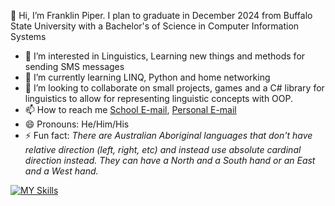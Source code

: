 👋 Hi, I’m Franklin Piper. I plan to graduate in December 2024 from Buffalo State University with a Bachelor's of Science in Computer Information Systems
- 👀 I’m interested in Linguistics, Learning new things and methods for sending SMS messages
- 🌱 I’m currently learning LINQ, Python and home networking
- 💞️ I’m looking to collaborate on small projects, games and a C# library for linguistics to allow for representing linguistic concepts with OOP.
- 📫 How to reach me <a href="mailto:piperfr01@buffalostate.edu">School E-mail</a>, <a href="mailto:piper.franklin.r@gmail.com">Personal E-mail</a>
- 😄 Pronouns: He/Him/His
- ⚡ Fun fact: <i>There are Australian Aboriginal languages that don't have relative direction (left, right, etc) and instead use
  absolute cardinal direction instead. They can have a North and a South hand or an East and a West hand.</i>

[![MY Skills](https://skillicons.dev/icons?i=cs,cpp,py,java,dotnet,github,html,css,js,visualstudio,vscode,androidstudio,eclipse,windows,ubuntu&theme=dark)](https://skillicons.dev)
<!---
franklin-piper/franklin-piper is a ✨ special ✨ repository because its `README.md` (this file) appears on your GitHub profile.
You can click the Preview link to take a look at your changes.
--->
